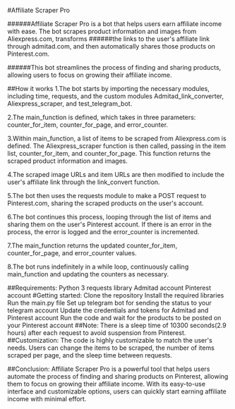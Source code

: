 #Affiliate Scraper Pro

######Affiliate Scraper Pro is a bot that helps users earn affiliate income with ease. The bot scrapes product information and images from Aliexpress.com, transforms ######the links to the user's affiliate link through admitad.com, and then automatically shares those products on Pinterest.com.

######This bot streamlines the process of finding and sharing products, allowing users to focus on growing their affiliate income.

##How it works
1.The bot starts by importing the necessary modules, including time, requests, and the custom modules Admitad_link_converter, Aliexpress_scraper, and test_telegram_bot.

2.The main_function is defined, which takes in three parameters: counter_for_item, counter_for_page, and error_counter.

3.Within main_function, a list of items to be scraped from Aliexpress.com is defined. The Aliexpress_scraper function is then called, passing in the item list, counter_for_item, and counter_for_page. This function returns the scraped product information and images.

4.The scraped image URLs and item URLs are then modified to include the user's affiliate link through the link_convert function.

5.The bot then uses the requests module to make a POST request to Pinterest.com, sharing the scraped products on the user's account.

6.The bot continues this process, looping through the list of items and sharing them on the user's Pinterest account. If there is an error in the process, the error is logged and the error_counter is incremented.

7.The main_function returns the updated counter_for_item, counter_for_page, and error_counter values.

8.The bot runs indefinitely in a while loop, continuously calling main_function and updating the counters as necessary.

##Requirements:
Python 3
requests library
Admitad account
Pinterest account
#Getting started:
Clone the repository
Install the required libraries
Run the main.py file
Set up telegram bot for sending the status to your telegram account
Update the credentials and tokens for Admitad and Pinterest account
Run the code and wait for the products to be posted on your Pinterest account
##Note:
There is a sleep time of 10300 seconds(2.9 hours) after each request to avoid suspension from Pinterest.
##Customization:
The code is highly customizable to match the user's needs. Users can change the items to be scraped, the number of items scraped per page, and the sleep time between requests.

##Conclusion:
Affiliate Scraper Pro is a powerful tool that helps users automate the process of finding and sharing products on Pinterest, allowing them to focus on growing their affiliate income. With its easy-to-use interface and customizable options, users can quickly start earning affiliate income with minimal effort.
